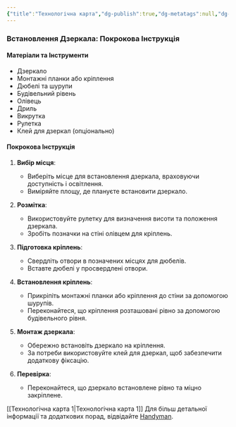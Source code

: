 ```yaml
---
{"title":"Технологічна карта","dg-publish":true,"dg-metatags":null,"dg-home":null,"permalink":"/tehnologichna-karta/","dgPassFrontmatter":true,"noteIcon":""}
---
```


### Встановлення Дзеркала: Покрокова Інструкція

#### Матеріали та Інструменти
- Дзеркало
- Монтажні планки або кріплення
- Дюбелі та шурупи
- Будівельний рівень
- Олівець
- Дриль
- Викрутка
- Рулетка
- Клей для дзеркал (опціонально)

#### Покрокова Інструкція
1. **Вибір місця**:
   - Виберіть місце для встановлення дзеркала, враховуючи доступність і освітлення.
   - Виміряйте площу, де плануєте встановити дзеркало.

2. **Розмітка**:
   - Використовуйте рулетку для визначення висоти та положення дзеркала.
   - Зробіть позначки на стіні олівцем для кріплень.

3. **Підготовка кріплень**:
   - Свердліть отвори в позначених місцях для дюбелів.
   - Вставте дюбелі у просвердлені отвори.

4. **Встановлення кріплень**:
   - Прикріпіть монтажні планки або кріплення до стіни за допомогою шурупів.
   - Переконайтеся, що кріплення розташовані рівно за допомогою будівельного рівня.

5. **Монтаж дзеркала**:
   - Обережно встановіть дзеркало на кріплення.
   - За потреби використовуйте клей для дзеркал, щоб забезпечити додаткову фіксацію.

6. **Перевірка**:
   - Переконайтеся, що дзеркало встановлене рівно та міцно закріплене.

[[Технологічна карта 1\|Технологічна карта 1]]
Для більш детальної інформації та додаткових порад, відвідайте [Handyman](https://handyman.pp.ua/).
